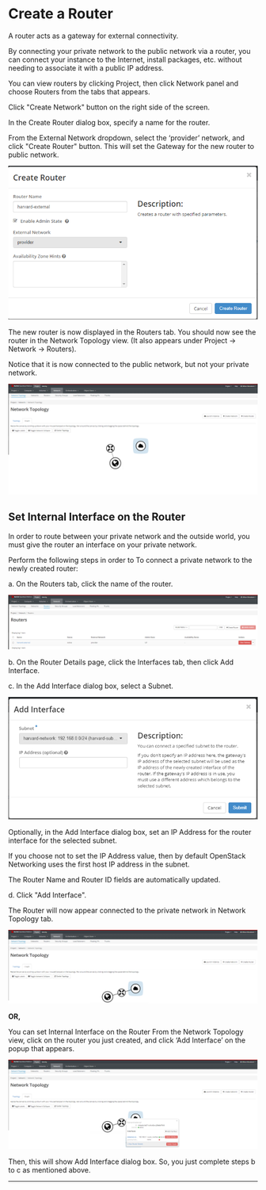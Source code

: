 # Create a Router

A router acts as a gateway for external connectivity.

By connecting your private network to the public network via a router, you can connect your instance to the Internet,
install packages, etc. without needing to associate it with a public IP address.

You can view routers by clicking Project, then click Network panel and choose Routers from the tabs that appears.

Click "Create Network" button on the right side of the screen.

In the Create Router dialog box, specify a name for the router.

From the External Network dropdown, select the ‘provider’ network, and click "Create Router" button. This will set the Gateway for the new router to public network.

![Create Router](images/create_router.png)

The new router is now displayed in the Routers tab. You should now see the router in the Network Topology view. (It also appears under Project -> Network -> Routers).

Notice that it is now connected to the public network, but not your private network.

![Router in Network](images/network_router.png)

## Set Internal Interface on the Router

In order to route between your private network and the outside world, you must give the router an interface on your private network.

Perform the following steps in order to To connect a private network to the newly created router:

a. On the Routers tab, click the name of the router.

![Routers](images/routers.png)

b. On the Router Details page, click the Interfaces tab, then click Add Interface.

c. In the Add Interface dialog box, select a Subnet.

![Add Interface](images/router_add_interface.png)

Optionally, in the Add Interface dialog box, set an IP Address for the router interface for the selected subnet.

If you choose not to set the IP Address value, then by default OpenStack Networking uses the first host IP address in the subnet.

The Router Name and Router ID fields are automatically updated.

d. Click "Add Interface".

The Router will now appear connected to the private network in Network Topology tab.

![Router connected to Private Network](images/router_private_network_topology.png)

**OR,**

You can set Internal Interface on the Router From the Network Topology view, click on the router you just created, and click ‘Add Interface’ on the popup that appears.

![Add Interface from Network Topology](images/router_add_interface_from_topology.png)

Then, this will show Add Interface dialog box. So, you just complete steps b to c as mentioned above.

---

